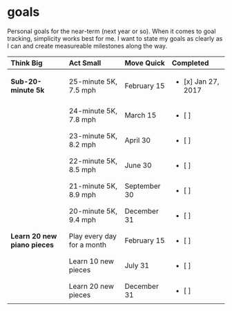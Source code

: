 # goals

Personal goals for the near-term (next year or so). When it comes to goal tracking, simplicity works best for me. I want to state my goals as clearly as I can and create measureable milestones along the way.


| Think Big | Act Small | Move Quick | Completed |
|:---|:---|:---|:---|
| **Sub-20-minute 5k** | 25-minute 5K, 7.5 mph | February 15 | <ul><li> [x] Jan 27, 2017 </li></ul> |
| | 24-minute 5K, 7.8 mph | March 15 | <ul><li> [ ] </li></ul> |
| | 23-minute 5K, 8.2 mph | April 30 | <ul><li> [ ] </li></ul> |
| | 22-minute 5K, 8.5 mph | June 30 | <ul><li> [ ] </li></ul> |
| | 21-minute 5K, 8.9 mph | September 30 | <ul><li> [ ] </li></ul> |
| | 20-minute 5K, 9.4 mph | December 31 | <ul><li> [ ] </li></ul> |
| **Learn 20 new piano pieces** | Play every day for a month | February 15 | <ul><li> [ ] </li></ul> |
| | Learn 10 new pieces | July 31 | <ul><li> [ ] </li></ul> |
| | Learn 20 new pieces | December 31 | <ul><li> [ ] </li></ul> |
